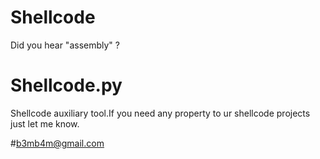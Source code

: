 # Shellcode
  Did you hear "assembly" ? 

# Shellcode.py
  Shellcode  auxiliary tool.If you need any property to ur shellcode projects just let me know.
  
  
#b3mb4m@gmail.com  
